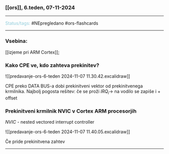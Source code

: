 ### [[ors]], 6.teden, 07-11-2024
---

<font color="#92cddc">Status/tags:</font> #NEpregledano #ors-flashcards 

---

### Vsebina:

[[izjeme pri ARM Cortex]];

### Kako CPE ve, kdo zahteva prekinitev?

![[predavanje-ors-6-teden 2024-11-07 11.30.42.excalidraw]]

CPE preko DATA BUS-a dobi prekinitveni vektor od prekinitvenega krmilnika. Najbolj pogosta rešitev: če se proži $IRQ_i \rightarrow$ na vodilo se zapiše i + offset

### Prekinitveni krmilnik NVIC v Cortex ARM procesorjih

$NVIC$ - nested vectored interrupt controller

![[predavanje-ors-6-teden 2024-11-07 11.40.05.excalidraw]]

Če pride prekinitvena zahtev

---
